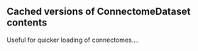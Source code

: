 ## Cached versions of ConnectomeDataset contents

Useful for quicker loading of connectomes....






